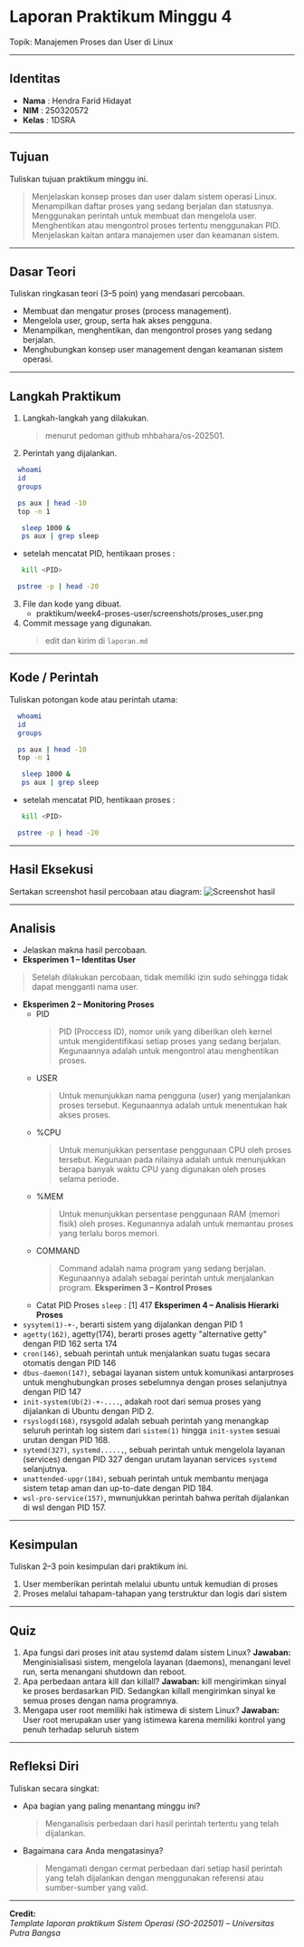 
# Laporan Praktikum Minggu 4
Topik: Manajemen Proses dan User di Linux

---

## Identitas
- **Nama**  : Hendra Farid Hidayat 
- **NIM**   : 250320572  
- **Kelas** : 1DSRA 

---

## Tujuan
Tuliskan tujuan praktikum minggu ini.  
> Menjelaskan konsep proses dan user dalam sistem operasi Linux.
> Menampilkan daftar proses yang sedang berjalan dan statusnya.
> Menggunakan perintah untuk membuat dan mengelola user.
> Menghentikan atau mengontrol proses tertentu menggunakan PID.
> Menjelaskan kaitan antara manajemen user dan keamanan sistem.
---

## Dasar Teori
Tuliskan ringkasan teori (3–5 poin) yang mendasari percobaan.
- Membuat dan mengatur proses (process management).
- Mengelola user, group, serta hak akses pengguna.
- Menampilkan, menghentikan, dan mengontrol proses yang sedang berjalan.
- Menghubungkan konsep user management dengan keamanan sistem operasi.

---

## Langkah Praktikum
1. Langkah-langkah yang dilakukan.
   > menurut pedoman github  mhbahara/os-202501.
2. Perintah yang dijalankan.
 ```bash
   whoami
   id
   groups
   ```

 ```bash
   ps aux | head -10
   top -n 1
   ```

```bash
   sleep 1000 &
   ps aux | grep sleep
   ```
- setelah mencatat PID, hentikaan proses :

```bash
   kill <PID>
   ```

 ```bash
   pstree -p | head -20
   ```
  
3. File dan kode yang dibuat.
   - praktikum/week4-proses-user/screenshots/proses_user.png 
4. Commit message yang digunakan.
   > edit dan kirim di `laporan.md`

---

## Kode / Perintah
Tuliskan potongan kode atau perintah utama:
 ```bash
   whoami
   id
   groups
   ```

 ```bash
   ps aux | head -10
   top -n 1
   ```

```bash
   sleep 1000 &
   ps aux | grep sleep
   ```
- setelah mencatat PID, hentikaan proses :

```bash
   kill <PID>
   ```

 ```bash
   pstree -p | head -20
   ```
  
---

## Hasil Eksekusi
Sertakan screenshot hasil percobaan atau diagram:
![Screenshot hasil](<screenshots/top.png>)

---

## Analisis
- Jelaskan makna hasil percobaan.
- **Eksperimen 1 – Identitas User**
> Setelah dilakukan percobaan, tidak memiliki izin sudo sehingga tidak dapat mengganti nama user.
- **Eksperimen 2 – Monitoring Proses**
  - PID
    > PID (Proccess ID), nomor unik yang diberikan oleh kernel untuk mengidentifikasi setiap proses yang sedang berjalan. Kegunaannya adalah untuk mengontrol atau menghentikan proses. 
  - USER
    > Untuk menunjukkan nama pengguna (user) yang menjalankan proses tersebut. Kegunaannya adalah untuk menentukan hak akses proses.
  - %CPU
    > Untuk menunjukkan persentase penggunaan CPU oleh proses tersebut. Kegunaan pada nilainya adalah untuk menunjukkan berapa banyak waktu CPU yang digunakan oleh proses selama periode.
  - %MEM
    > Untuk menunjukkan persentase penggunaan RAM (memori fisik) oleh proses. Kegunannya adalah untuk memantau proses yang terlalu boros memori.
  - COMMAND
    > Command adalah nama program yang sedang berjalan. Kegunaannya adalah sebagai perintah untuk menjalankan program.
**Eksperimen 3 – Kontrol Proses**
  - Catat PID Proses ```sleep``` : [1] 417
**Eksperimen 4 – Analisis Hierarki Proses**
- `sysytem(1)-+-`, berarti sistem yang dijalankan dengan PID 1
- `agetty(162)`, agetty(174), berarti proses agetty "alternative getty" dengan PID 162 serta 174
- `cron(146)`, sebuah perintah untuk menjalankan suatu tugas secara otomatis dengan PID 146
- `dbus-daemon(147)`, sebagai layanan sistem untuk komunikasi antarproses untuk menghubungkan proses sebelumnya dengan proses selanjutnya dengan PID 147
- `init-system(Ub(2)-+-....`, adakah root dari semua proses yang dijalankan di Ubuntu dengan PID 2.
- `rsyslogd(168)`, rsysgold adalah sebuah perintah yang menangkap seluruh perintah log sistem dari `sistem(1)` hingga `init-system` sesuai urutan dengan PID 168.
- `sytemd(327)`, `systemd.....,`, sebuah perintah untuk mengelola layanan (services) dengan PID 327 dengan urutam layanan services `systemd` selanjutnya.
- `unattended-upgr(184)`, sebuah perintah untuk membantu menjaga sistem tetap aman dan up-to-date dengan PID 184.
- `wsl-pro-service(157)`, mwnunjukkan perintah bahwa peritah dijalankan di wsl dengan PID 157.

---

## Kesimpulan
Tuliskan 2–3 poin kesimpulan dari praktikum ini.
1. User memberikan perintah melalui ubuntu untuk kemudian di proses
2. Proses melalui tahapam-tahapan yang terstruktur dan logis dari sistem 

---

## Quiz
1. Apa fungsi dari proses init atau systemd dalam sistem Linux?
   **Jawaban:**  Menginisialisasi sistem, mengelola layanan (daemons), menangani level run, serta menangani shutdown dan reboot.
2. Apa perbedaan antara kill dan killall?
   **Jawaban:**  kill mengirimkan sinyal ke proses berdasarkan PID. Sedangkan killall mengirimkan sinyal ke semua proses dengan nama programnya.
3. Mengapa user root memiliki hak istimewa di sistem Linux?
   **Jawaban:**  User root merupakan user yang istimewa karena memiliki kontrol yang penuh terhadap seluruh sistem 

---

## Refleksi Diri
Tuliskan secara singkat:
- Apa bagian yang paling menantang minggu ini?
  > Menganalisis perbedaan dari hasil perintah tertentu yang telah dijalankan.
- Bagaimana cara Anda mengatasinya?
  > Mengamati dengan cermat perbedaan dari setiap hasil perintah yang telah dijalankan dengan menggunakan referensi atau sumber-sumber yang valid.

---

**Credit:**  
_Template laporan praktikum Sistem Operasi (SO-202501) – Universitas Putra Bangsa_
